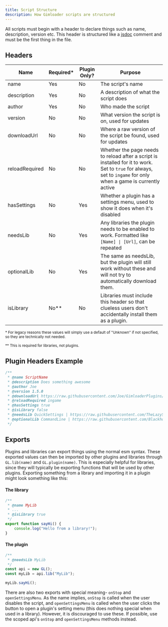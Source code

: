 ```yaml
---
title: Script Structure
description: How Gimloader scripts are structured
---
```


All scripts must begin with a header to declare things such as name, description, version etc. This header is structured like a [jsdoc](https://jsdoc.app/) comment and must be the first thing in the file.

## Headers

| Name | Required* | Plugin Only? | Purpose |
| ---- | --------- | ------------ | ------- |
| name | Yes | No | The script's name |
| description | Yes | No | A description of what the script does |
| author | Yes | No | Who made the script |
| version | No | No | What version the script is on, used for updates |
| downloadUrl | No | No | Where a raw version of the script be found, used for updates |
| reloadRequired | No | No | Whether the page needs to reload after a script is installed for it to work. Set to `true` for always, set to `ingame` for only when a game is currently active |
| hasSettings | No | Yes | Whether a plugin has a settings menu, used to show it does when it's disabled |
| needsLib | No | Yes | Any libraries the plugin needs to be enabled to work. Formatted like `[Name] \| [Url]`, can be repeated |
| optionalLib | No | Yes | The same as needsLib, but the plugin will still work without these and will not try to automatically download them. |
| isLibrary | No** | No | Libraries must include this header so that clueless users don't accidentally install them as a plugin. |

<small>
* For legacy reasons these values will simply use a default of "Unknown" if not specified, so they are technically not needed.

** This is required for libraries, not plugins.
</small>

## Plugin Headers Example
```js
/**
 * @name ScriptName
 * @description Does something awesome
 * @author Joe
 * @version 1.5.0
 * @downloadUrl https://raw.githubusercontent.com/Joe/GimloaderPlugins/main/plugins/ScriptName.js
 * @reloadRequired ingame
 * @hasSettings true
 * @isLibrary false
 * @needsLib QuickSettings | https://raw.githubusercontent.com/TheLazySquid/Gimloader/refs/heads/main/libraries/QuickSettings/build/QuickSettings.js
 * @optionalLib CommandLine | https://raw.githubusercontent.com/Blackhole927/gimkitmods/main/libraries/CommandLine/CommandLine.js
 */
```

## Exports

Plugins and libraries can export things using the normal esm syntax. These exported values can then be imported by other plugins and libraries through `GL.lib(name)` and `GL.plugin(name)`. This is especially helpful for libraries, since they will typically be exporting functions that will be used by other plugins. Exporting something from a library and importing it in a plugin might look something like this:

#### The library
```js
/**
 * @name MyLib
 * ...
 * @isLibrary true
 */
export function sayHi() {
    console.log("Hello from a library!");
}
```

#### The plugin
```js
/**
 * @needsLib MyLib
 */
const api = new GL();
const myLib = api.lib("MyLib");

myLib.sayHi();
```

There are also two exports with special meaning- `onStop` and `openSettingsMenu`. As the name implies, `onStop` is called when the user disables the script, and `openSettingsMenu` is called when the user clicks the button to open a plugin's setting menu (this does nothing special when used in a library). However, it is discouraged to use these. If possible, use the scoped api's `onStop` and `openSettingsMenu` methods instead.